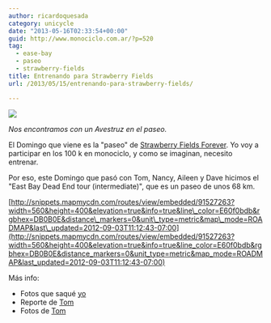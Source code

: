 ```yaml
---
author: ricardoquesada
category: unicycle
date: "2013-05-16T02:33:54+00:00"
guid: http://www.monociclo.com.ar/?p=520
tag:
  - ease-bay
  - paseo
  - strawberry-fields
title: Entrenando para Strawberry Fields
url: /2013/05/15/entrenando-para-strawberry-fields/

---
```

[![](https://lh3.googleusercontent.com/-7IsCmH0NcY8/UZGokLph8tI/AAAAAAAAumY/2x_3pjXXgPs/s400/IMG_2362.JPG)](https://picasaweb.google.com/111588202880883771967/EntrenamientoParaSrawberryFields#5877664328250946258)

*Nos encontramos con un Avestruz en el paseo.*

El Domingo que viene es la "paseo" de [Strawberry Fields Forever](http://www.strawberryfields.org/about-the-ride/). Yo voy a participar en los 100 k en monociclo, y como se imaginan, necesito entrenar.

Por eso, este Domingo que pasó con Tom, Nancy, Aileen y Dave hicimos el "East Bay Dead End tour (intermediate)", que es un paseo de unos 68 km.

[http://snippets.mapmycdn.com/routes/view/embedded/91527263?width=560&height=400&elevation=true&info=true&line\_color=E60f0bdb&rgbhex=DB0B0E&distance\_markers=0&unit\_type=metric&map\_mode=ROADMAP&last\_updated=2012-09-03T11:12:43-07:00](http://snippets.mapmycdn.com/routes/view/embedded/91527263?width=560&height=400&elevation=true&info=true&line_color=E60f0bdb&rgbhex=DB0B0E&distance_markers=0&unit_type=metric&map_mode=ROADMAP&last_updated=2012-09-03T11:12:43-07:00)

Más info:

- Fotos que saqué [yo](https://photos.app.goo.gl/oNboR3NvTAHPf5G76)
- Reporte de [Tom](http://inl.org/cycling/rides/the-east-bay-dead-end-tour/)
- Fotos de [Tom](http://www.flickr.com/photos/tholub/sets/72157633476418563/)
